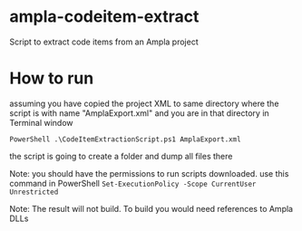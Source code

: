 # ampla-codeitem-extract
Script to extract code items from an Ampla project

# How to run
assuming you have copied the project XML to same directory where the script is with name "AmplaExport.xml" and you are in that directory in Terminal window

`PowerShell .\CodeItemExtractionScript.ps1 AmplaExport.xml`

the script is going to create a folder and dump all files there

Note: you should have the permissions to run scripts downloaded. use this command in PowerShell
`Set-ExecutionPolicy -Scope CurrentUser Unrestricted`

Note: The result will not build. To build you would need references to Ampla DLLs